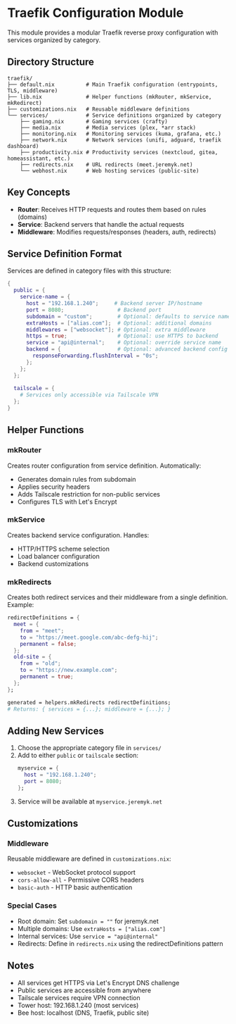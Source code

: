 # Traefik Configuration Module

This module provides a modular Traefik reverse proxy configuration with services organized by category.

## Directory Structure

```
traefik/
├── default.nix          # Main Traefik configuration (entrypoints, TLS, middleware)
├── lib.nix              # Helper functions (mkRouter, mkService, mkRedirect)
├── customizations.nix   # Reusable middleware definitions
└── services/            # Service definitions organized by category
    ├── gaming.nix       # Gaming services (crafty)
    ├── media.nix        # Media services (plex, *arr stack)
    ├── monitoring.nix   # Monitoring services (kuma, grafana, etc.)
    ├── network.nix      # Network services (unifi, adguard, traefik dashboard)
    ├── productivity.nix # Productivity services (nextcloud, gitea, homeassistant, etc.)
    ├── redirects.nix    # URL redirects (meet.jeremyk.net)
    └── webhost.nix      # Web hosting services (public-site)
```

## Key Concepts

- **Router**: Receives HTTP requests and routes them based on rules (domains)
- **Service**: Backend servers that handle the actual requests
- **Middleware**: Modifies requests/responses (headers, auth, redirects)

## Service Definition Format

Services are defined in category files with this structure:

```nix
{
  public = {
    service-name = {
      host = "192.168.1.240";     # Backend server IP/hostname
      port = 8080;                 # Backend port
      subdomain = "custom";        # Optional: defaults to service name
      extraHosts = ["alias.com"];  # Optional: additional domains
      middlewares = ["websocket"]; # Optional: extra middleware
      https = true;                # Optional: use HTTPS to backend
      service = "api@internal";    # Optional: override service name
      backend = {                  # Optional: advanced backend config
        responseForwarding.flushInterval = "0s";
      };
    };
  };
  
  tailscale = {
    # Services only accessible via Tailscale VPN
  };
}
```

## Helper Functions

### mkRouter
Creates router configuration from service definition. Automatically:
- Generates domain rules from subdomain
- Applies security headers
- Adds Tailscale restriction for non-public services
- Configures TLS with Let's Encrypt

### mkService  
Creates backend service configuration. Handles:
- HTTP/HTTPS scheme selection
- Load balancer configuration
- Backend customizations

### mkRedirects
Creates both redirect services and their middleware from a single definition. Example:
```nix
redirectDefinitions = {
  meet = {
    from = "meet";
    to = "https://meet.google.com/abc-defg-hij";
    permanent = false;
  };
  old-site = {
    from = "old";
    to = "https://new.example.com";
    permanent = true;
  };
};

generated = helpers.mkRedirects redirectDefinitions;
# Returns: { services = {...}; middleware = {...}; }
```

## Adding New Services

1. Choose the appropriate category file in `services/`
2. Add to either `public` or `tailscale` section:
   ```nix
   myservice = {
     host = "192.168.1.240";
     port = 8080;
   };
   ```
3. Service will be available at `myservice.jeremyk.net`

## Customizations

### Middleware
Reusable middleware are defined in `customizations.nix`:
- `websocket` - WebSocket protocol support
- `cors-allow-all` - Permissive CORS headers
- `basic-auth` - HTTP basic authentication

### Special Cases
- Root domain: Set `subdomain = ""` for jeremyk.net
- Multiple domains: Use `extraHosts = ["alias.com"]`
- Internal services: Use `service = "api@internal"`
- Redirects: Define in `redirects.nix` using the redirectDefinitions pattern

## Notes

- All services get HTTPS via Let's Encrypt DNS challenge
- Public services are accessible from anywhere
- Tailscale services require VPN connection
- Tower host: 192.168.1.240 (most services)
- Bee host: localhost (DNS, Traefik, public site)